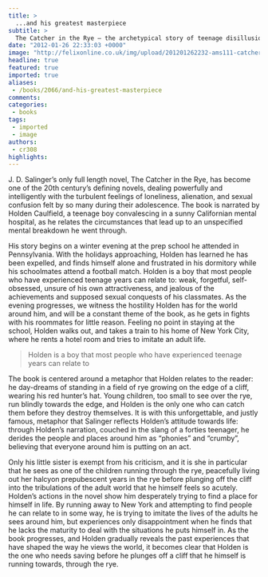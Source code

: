 ```yaml
---
title: >
  ...and his greatest masterpiece
subtitle: >
  The Catcher in the Rye – the archetypical story of teenage disillusionment, confusion and rebellion
date: "2012-01-26 22:33:03 +0000"
image: "http://felixonline.co.uk/img/upload/201201262232-ams111-catcherintherye.jpg"
headline: true
featured: true
imported: true
aliases:
 - /books/2066/and-his-greatest-masterpiece
comments:
categories:
 - books
tags:
 - imported
 - image
authors:
 - cr308
highlights:
---
```


J. D. Salinger’s only full length novel, The Catcher in the Rye, has become one of the 20th century’s defining novels, dealing powerfully and intelligently with the turbulent feelings of loneliness, alienation, and sexual confusion felt by so many during their adolescence. The book is narrated by Holden Caulfield, a teenage boy convalescing in a sunny Californian mental hospital, as he relates the circumstances that lead up to an unspecified mental breakdown he went through.

His story begins on a winter evening at the prep school he attended in Pennsylvania. With the holidays approaching, Holden has learned he has been expelled, and finds himself alone and frustrated in his dormitory while his schoolmates attend a football match. Holden is a boy that most people who have experienced teenage years can relate to: weak, forgetful, self-obsessed, unsure of his own attractiveness, and jealous of the achievements and supposed sexual conquests of his classmates. As the evening progresses, we witness the hostility Holden has for the world around him, and will be a constant theme of the book, as he gets in fights with his roommates for little reason. Feeling no point in staying at the school, Holden walks out, and takes a train to his home of New York City, where he rents a hotel room and tries to imitate an adult life.

> Holden is a boy that most people who have experienced teenage years can relate to

The book is centered around a metaphor that Holden relates to the reader: he day-dreams of standing in a field of rye growing on the edge of a cliff, wearing his red hunter’s hat. Young children, too small to see over the rye, run blindly towards the edge, and Holden is the only one who can catch them before they destroy themselves. It is with this unforgettable, and justly famous, metaphor that Salinger reflects Holden’s attitude towards life: through Holden’s narration, couched in the slang of a forties teenager, he derides the people and places around him as “phonies” and “crumby”, believing that everyone around him is putting on an act.

Only his little sister is exempt from his criticism, and it is she in particular that he sees as one of the children running through the rye, peacefully living out her halcyon prepubescent years in the rye before plunging off the cliff into the tribulations of the adult world that he himself feels so acutely. Holden’s actions in the novel show him desperately trying to find a place for himself in life. By running away to New York and attempting to find people he can relate to in some way, he is trying to imitate the lives of the adults he sees around him, but experiences only disappointment when he finds that he lacks the maturity to deal with the situations he puts himself in. As the book progresses, and Holden gradually reveals the past experiences that have shaped the way he views the world, it becomes clear that Holden is the one who needs saving before he plunges off a cliff that he himself is running towards, through the rye.

